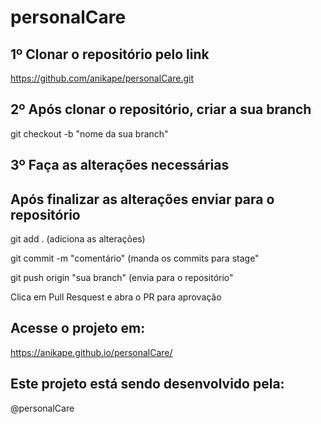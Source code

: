 # personalCare

## 1º Clonar o repositório pelo link 

https://github.com/anikape/personalCare.git

## 2º Após clonar o repositório, criar a sua branch

 git checkout -b "nome da sua branch"

## 3º Faça as alterações necessárias

## Após finalizar as alterações enviar para o repositório

  git add . (adiciona as alterações)

  git commit -m "comentário" (manda os commits para stage"
  
  git push origin "sua branch" (envia para o repositório"
  
  Clica em Pull Resquest e abra o PR para aprovação
  
 ## Acesse o projeto em:
 
https://anikape.github.io/personalCare/
 
 ## Este projeto está sendo desenvolvido pela:
  
 @personalCare

